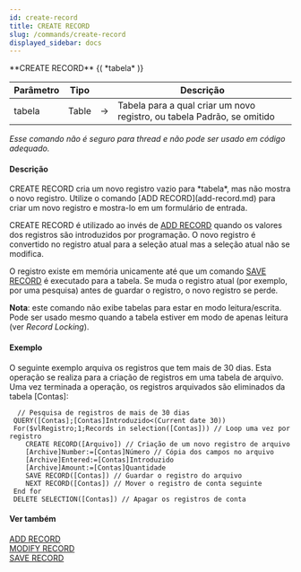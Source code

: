 ```yaml
---
id: create-record
title: CREATE RECORD
slug: /commands/create-record
displayed_sidebar: docs
---
```


<!--REF #_command_.CREATE RECORD.Syntax-->**CREATE RECORD** {( *tabela* )}<!-- END REF-->
<!--REF #_command_.CREATE RECORD.Params-->
| Parâmetro | Tipo |  | Descrição |
| --- | --- | --- | --- |
| tabela | Table | &#8594;  | Tabela para a qual criar um novo registro, ou tabela Padrão, se omitido |

<!-- END REF-->

*Esse comando não é seguro para thread e não pode ser usado em código adequado.*


#### Descrição 

<!--REF #_command_.CREATE RECORD.Summary-->CREATE RECORD cria um novo registro vazio para *tabela*, mas não mostra o novo registro.<!-- END REF--> Utilize o comando [ADD RECORD](add-record.md) para criar um novo registro e mostra-lo em um formulário de entrada.

CREATE RECORD é utilizado ao invés de [ADD RECORD](add-record.md) quando os valores dos registros são introduzidos por programação. O novo registro é convertido no registro atual para a seleção atual mas a seleção atual não se modifica.  
  
O registro existe em memória unicamente até que um comando [SAVE RECORD](save-record.md) é executado para a tabela. Se muda o registro atual (por exemplo, por uma pesquisa) antes de guardar o registro, o novo registro se perde.

**Nota**: este comando não exibe tabelas para estar en modo leitura/escrita. Pode ser usado mesmo quando a tabela estiver em modo de apenas leitura (ver *Record Locking*). 

#### Exemplo 

O seguinte exemplo arquiva os registros que tem mais de 30 dias. Esta operação se realiza para a criação de registros em uma tabela de arquivo. Uma vez terminada a operação, os registros arquivados são eliminados da tabela \[Contas\]:

```4d
  // Pesquisa de registros de mais de 30 dias
 QUERY([Contas];[Contas]Introduzido<(Current date 30))
 For($vlRegistro;1;Records in selection([Contas])) // Loop uma vez por registro
    CREATE RECORD([Arquivo]) // Criação de um novo registro de arquivo
    [Archive]Number:=[Contas]Número // Cópia dos campos no arquivo
    [Archive]Entered:=[Contas]Introduzido
    [Archive]Amount:=[Contas]Quantidade
    SAVE RECORD([Contas]) // Guardar o registro do arquivo
    NEXT RECORD([Contas]) // Mover o registro de conta seguinte
 End for
 DELETE SELECTION([Contas]) // Apagar os registros de conta
```

#### Ver também 

[ADD RECORD](add-record.md)  
[MODIFY RECORD](modify-record.md)  
[SAVE RECORD](save-record.md)  